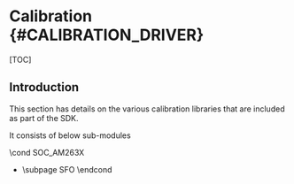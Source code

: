 # Calibration {#CALIBRATION_DRIVER}

[TOC]

## Introduction

This section has details on the various calibration libraries that are included as
part of the SDK.

It consists of below sub-modules

\cond SOC_AM263X
- \subpage SFO
\endcond
